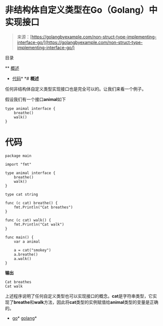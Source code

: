 <!--yml

类别：未分类

日期：2024-10-13 06:22:52

-->

# 非结构体自定义类型在Go（Golang）中实现接口

> 来源：[https://golangbyexample.com/non-struct-type-implementing-interface-go/](https://golangbyexample.com/non-struct-type-implementing-interface-go/)

目录

**   [概述](#Overview "Overview")

+   [代码](#Code "Code")*  *# **概述**

任何非结构体自定义类型实现接口也是完全可以的。让我们来看一个例子。

假设我们有一个接口**animal**如下

```
type animal interface {
    breathe()
    walk()
}
```

# **代码**

```
package main

import "fmt"

type animal interface {
	breathe()
	walk()
}

type cat string

func (c cat) breathe() {
	fmt.Println("Cat breathes")
}

func (c cat) walk() {
	fmt.Println("Cat walk")
}

func main() {
	var a animal

	a = cat("smokey")
	a.breathe()
	a.walk()
}
```

**输出**

```
Cat breathes
Cat walk
```

上述程序说明了任何自定义类型也可以实现接口的概念。**cat**是字符串类型，它实现了**breathe**和**walk**方法，因此将**cat**类型的实例赋值给**animal**类型的变量是正确的。

+   [go](https://golangbyexample.com/tag/go/)*   [golang](https://golangbyexample.com/tag/golang/)*
